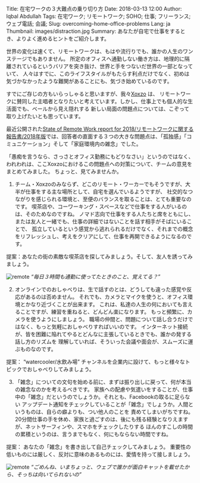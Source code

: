 Title: 在宅ワークの３大難点の乗り切り方
Date: 2018-03-13 12:00
Author: Iqbal Abdullah
Tags: 在宅ワーク; リモートワーク; SOHO; 仕事; フリーランス; ウェブ電話; 会議;
Slug: overcoming-home-office-problems
Lang: ja
Thumbnail: images/distraction.jpg
Summary: あなたが自宅で仕事をするとき、よりよく進めるヒントをご紹介します。

世界の変化は速くて、リモートワークは、もはや流行りでも、誰かの人生のワンステージでもありません。
所定のオフィスへ通勤しない働き方は、地理的に隔離されているというバリアを突き抜け、世界と手をつないだ世界の一部となっていて、
人々はすでに、このライフスタイルがもたらす利点だけでなく、初めは気づかなかったような難関があることにも、気づき始めているのです。

すでにご存じの方もいらっしゃると思いますが、我々[Xoxzo](https://www.xoxzo.com/ja/) は、
リモートワークに賛同した主唱者となりたいと考えています。しかし、仕事上でも個人的な生活面でも、ベールから見え隠れする
新しい局面の問題点については、こぞって取り上げたいとも思っています。

最近公開された[State of Remote Work report for 2018/リモートワークに関する報告書/2018年版](https://open.buffer.com/state-remote-work-2018/)では、回答者の直面する３つの大きな問題点は、「孤独感」「コミュニケーション」そして「家庭環境内の雑念」でした。

「愚痴を言うなら、さっさとオフィス勤務にもどりなさい」というのではなく、われわれは、ここXoxzoにおけるこの問題点への対策について、チームの意見を
まとめてみました。
ちょっと、見てみませんか。

1) チーム・Xoxzoのみならず、どこのリモート・ワーカーでもそうですが、大半が仕事をする主な場所として、自宅を選んでいるようですが、
社交的なつながりを感じられる環境と、至便のバランスを取ることは、とても重要なのです。
喫茶店や、コーワーキング・スペースなどで仕事をする人がいるのは、そのためなのですね。
ノマド志向で仕事をする人たちと席をともにし、または友人と一緒でも、仕事の詳細ではないことを話す相手がそばにいることで、
孤立しているという感覚から逃れられるだけでなく、それまでの概念をリフレッシュし、考えをクリアにして、仕事を再開できるようになるのです。

提案：あなたの街の素敵な喫茶店を探してみましょう。そして、友人を誘ってみましょう。

![remote](/images/friends.jpg)
_“毎日３時間も通勤に使ってたときのこと、覚えてる？”_

2) オンラインでのおしゃべりは、生で話すのとは、どうしても違った感覚や反応があるのは否めません。
それでも、カメラとマイクを使うと、オフィス環境とかなり近づくことが出来ます。
これは、私達の人生の何においても言えることですが、練習を重ねると、どんどん楽になります。
もっと頻繁に、カメラを使うようにしましょう。
職場の仲間と、問題について話し合うだけではなく、もっと気軽におしゃべりすればいいのです。
インターネット接続が、皆を困難に陥れてやるとどんなに主張しているときでも、誰かの発する話し方のリズムを
理解していれば、そういった会議や面会が、スムーズに運ぶものなのです。

提案： “watercooler/水飲み場” チャンネルを企業内に設けて、もっと様々なトピックでおしゃべりしてみましょう。

3) 「雑念」についての文句を始める前に、まずは振り出しに戻って、何が本当の雑念なのかを考えるべきです。
家族への配慮や気遣いをすることが、仕事中の「雑念」だというのでしょうか。それとも、Facebookの取るに足らない
アップデート通知をチェックしていることが「雑念」でしょうか。人間というものは、自らの癖よりも、つい他人のことを
責めてしまいがちですね。 
20分間仕事の手を休め、家族と過ごすのは、後にも残る経験となりえますが、ネットサーフィンや、スマホをチェックしたりする
ほんのすこしの時間の累積というのは、言うまでもなく、何にもならない時間ですね。

提案： あなたの「雑念」を書き出して自己チェックしてみましょう。
重要性の低いものには厳しく、反対に意味のあるものには、愛情を持って接しましょう。
 
![remote](/images/distraction.jpg)
_“ごめんね、いまちょっと、ウェブで誰かが面白キャットを載せたから、そっちは向いてられないの”_


